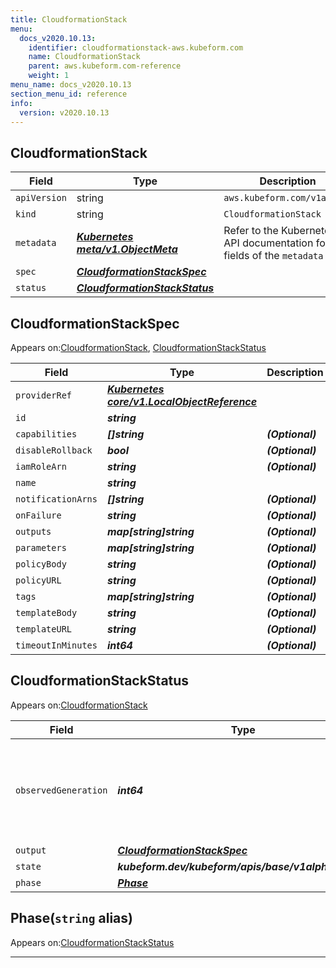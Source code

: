```yaml
---
title: CloudformationStack
menu:
  docs_v2020.10.13:
    identifier: cloudformationstack-aws.kubeform.com
    name: CloudformationStack
    parent: aws.kubeform.com-reference
    weight: 1
menu_name: docs_v2020.10.13
section_menu_id: reference
info:
  version: v2020.10.13
---
```


## CloudformationStack
| Field | Type | Description |
| ------ | ----- | ----------- |
| `apiVersion` | string | `aws.kubeform.com/v1alpha1` |
|    `kind` | string | `CloudformationStack` |
| `metadata` | ***[Kubernetes meta/v1.ObjectMeta](https://kubernetes.io/docs/reference/generated/kubernetes-api/v1.13/#objectmeta-v1-meta)***|Refer to the Kubernetes API documentation for the fields of the `metadata` field.|
| `spec` | ***[CloudformationStackSpec](#cloudformationstackspec)***||
| `status` | ***[CloudformationStackStatus](#cloudformationstackstatus)***||
## CloudformationStackSpec

Appears on:[CloudformationStack](#cloudformationstack), [CloudformationStackStatus](#cloudformationstackstatus)

| Field | Type | Description |
| ------ | ----- | ----------- |
| `providerRef` | ***[Kubernetes core/v1.LocalObjectReference](https://kubernetes.io/docs/reference/generated/kubernetes-api/v1.13/#localobjectreference-v1-core)***||
| `id` | ***string***||
| `capabilities` | ***[]string***| ***(Optional)*** |
| `disableRollback` | ***bool***| ***(Optional)*** |
| `iamRoleArn` | ***string***| ***(Optional)*** |
| `name` | ***string***||
| `notificationArns` | ***[]string***| ***(Optional)*** |
| `onFailure` | ***string***| ***(Optional)*** |
| `outputs` | ***map[string]string***| ***(Optional)*** |
| `parameters` | ***map[string]string***| ***(Optional)*** |
| `policyBody` | ***string***| ***(Optional)*** |
| `policyURL` | ***string***| ***(Optional)*** |
| `tags` | ***map[string]string***| ***(Optional)*** |
| `templateBody` | ***string***| ***(Optional)*** |
| `templateURL` | ***string***| ***(Optional)*** |
| `timeoutInMinutes` | ***int64***| ***(Optional)*** |
## CloudformationStackStatus

Appears on:[CloudformationStack](#cloudformationstack)

| Field | Type | Description |
| ------ | ----- | ----------- |
| `observedGeneration` | ***int64***| ***(Optional)*** Resource generation, which is updated on mutation by the API Server.|
| `output` | ***[CloudformationStackSpec](#cloudformationstackspec)***| ***(Optional)*** |
| `state` | ***kubeform.dev/kubeform/apis/base/v1alpha1.State***| ***(Optional)*** |
| `phase` | ***[Phase](#phase)***| ***(Optional)*** |
## Phase(`string` alias)

Appears on:[CloudformationStackStatus](#cloudformationstackstatus)

---
